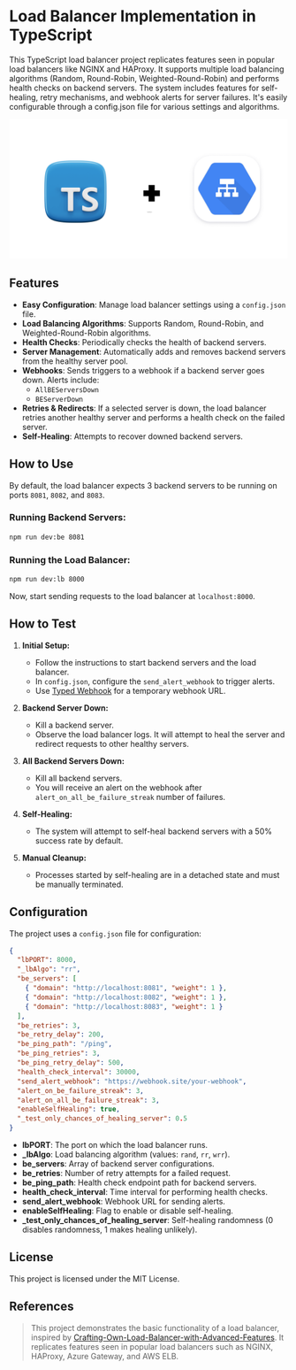 
# Load Balancer Implementation in TypeScript
This TypeScript load balancer project replicates features seen in popular load balancers like NGINX and HAProxy. It supports multiple load balancing algorithms (Random, Round-Robin, Weighted-Round-Robin) and performs health checks on backend servers. The system includes features for self-healing, retry mechanisms, and webhook alerts for server failures. It's easily configurable through a config.json file for various settings and algorithms.

![Poster](./docs/poster.png)


## Features
- **Easy Configuration**: Manage load balancer settings using a `config.json` file.
- **Load Balancing Algorithms**: Supports Random, Round-Robin, and Weighted-Round-Robin algorithms.
- **Health Checks**: Periodically checks the health of backend servers.
- **Server Management**: Automatically adds and removes backend servers from the healthy server pool.
- **Webhooks**: Sends triggers to a webhook if a backend server goes down. Alerts include:
  - `AllBEServersDown`
  - `BEServerDown`
- **Retries & Redirects**: If a selected server is down, the load balancer retries another healthy server and performs a health check on the failed server.
- **Self-Healing**: Attempts to recover downed backend servers.

## How to Use

By default, the load balancer expects 3 backend servers to be running on ports `8081`, `8082`, and `8083`.

### Running Backend Servers:
```bash
npm run dev:be 8081
```

### Running the Load Balancer:
```bash
npm run dev:lb 8000
```

Now, start sending requests to the load balancer at `localhost:8000`.

## How to Test

1. **Initial Setup:**
   - Follow the instructions to start backend servers and the load balancer.
   - In `config.json`, configure the `send_alert_webhook` to trigger alerts.
   - Use [Typed Webhook](https://typedwebhook.tools/) for a temporary webhook URL.
   
2. **Backend Server Down:**
   - Kill a backend server.
   - Observe the load balancer logs. It will attempt to heal the server and redirect requests to other healthy servers.

3. **All Backend Servers Down:**
   - Kill all backend servers.
   - You will receive an alert on the webhook after `alert_on_all_be_failure_streak` number of failures.

4. **Self-Healing:**
   - The system will attempt to self-heal backend servers with a 50% success rate by default.

5. **Manual Cleanup:**
   - Processes started by self-healing are in a detached state and must be manually terminated.

## Configuration

The project uses a `config.json` file for configuration:

```json
{
  "lbPORT": 8000,
  "_lbAlgo": "rr",
  "be_servers": [
    { "domain": "http://localhost:8081", "weight": 1 },
    { "domain": "http://localhost:8082", "weight": 1 },
    { "domain": "http://localhost:8083", "weight": 1 }
  ],
  "be_retries": 3,
  "be_retry_delay": 200,
  "be_ping_path": "/ping",
  "be_ping_retries": 3,
  "be_ping_retry_delay": 500,
  "health_check_interval": 30000,
  "send_alert_webhook": "https://webhook.site/your-webhook",
  "alert_on_be_failure_streak": 3,
  "alert_on_all_be_failure_streak": 3,
  "enableSelfHealing": true,
  "_test_only_chances_of_healing_server": 0.5
}
```

- **lbPORT**: The port on which the load balancer runs.
- **_lbAlgo**: Load balancing algorithm (values: `rand`, `rr`, `wrr`).
- **be_servers**: Array of backend server configurations.
- **be_retries**: Number of retry attempts for a failed request.
- **be_ping_path**: Health check endpoint path for backend servers.
- **health_check_interval**: Time interval for performing health checks.
- **send_alert_webhook**: Webhook URL for sending alerts.
- **enableSelfHealing**: Flag to enable or disable self-healing.
- **_test_only_chances_of_healing_server**: Self-healing randomness (0 disables randomness, 1 makes healing unlikely).

## License

This project is licensed under the MIT License.

## References
> This project demonstrates the basic functionality of a load balancer, inspired by [Crafting-Own-Load-Balancer-with-Advanced-Features](https://github.com/Zuyuf/Crafting-Own-Load-Balancer-with-Advanced-Features). It replicates features seen in popular load balancers such as NGINX, HAProxy, Azure Gateway, and AWS ELB.
